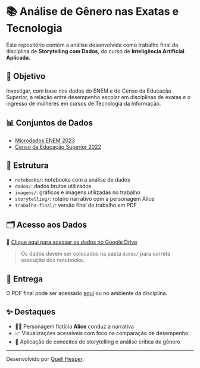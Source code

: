 # 📚 Análise de Gênero nas Exatas e Tecnologia

Este repositório contém a análise desenvolvida como trabalho final da disciplina de **Storytelling com Dados**, do curso de **Inteligência Artificial Aplicada**.

## 🎯 Objetivo

Investigar, com base nos dados do ENEM e do Censo da Educação Superior, a relação entre desempenho escolar em disciplinas de exatas e o ingresso de mulheres em cursos de Tecnologia da Informação.

## 📊 Conjuntos de Dados

- [Microdados ENEM 2023](https://www.gov.br/inep)
- [Censo da Educação Superior 2022](https://inep.gov.br)

## 📁 Estrutura

- `notebooks/`: notebooks com a análise de dados
- `dados/`: dados brutos utilizados
- `imagens/`: gráficos e imagens utilizadas no trabalho
- `storytelling/`: roteiro narrativo com a personagem Alice
- `trabalho-final/`: versão final do trabalho em PDF

## 🗂️ Acesso aos Dados

📂 [Clique aqui para acessar os dados no Google Drive](https://drive.google.com/drive/folders/1UmABKmjR7cM-aiI41AnzDhKIzD1IocUc?usp=sharing)

> Os dados devem ser colocados na pasta `dados/` para correta execução dos notebooks.

## 📎 Entrega

O PDF final pode ser acessado [aqui](pdf/trabalho-final.pdf) ou no ambiente da disciplina.

## ✨ Destaques

- 👩‍💻 Personagem fictícia **Alice** conduz a narrativa
- 📈 Visualizações acessíveis com foco na comparação de desempenho
- 🧠 Aplicação de conceitos de storytelling e análise crítica de gênero

---

Desenvolvido por [Queli Hesper](https://github.com/QueliHV).
